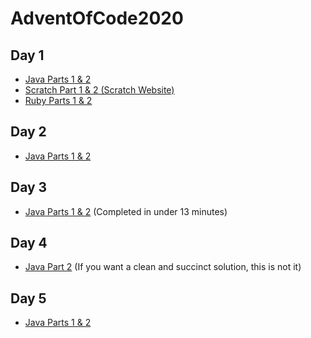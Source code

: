 # AdventOfCode2020

## Day 1
- [Java Parts 1 & 2](day1/day1.java)
- [Scratch Part 1 & 2 (Scratch Website)](https://scratch.mit.edu/projects/457076143/)
- [Ruby Parts 1 & 2](day1/day1.rb)

## Day 2
- [Java Parts 1 & 2](day2/day2.java)

## Day 3
- [Java Parts 1 & 2](day3/day3.java) (Completed in under 13 minutes)

## Day 4
- [Java Part 2](day4/day4.java) (If you want a clean and succinct solution, this is not it)

## Day 5
- [Java Parts 1 & 2](day5/day5.java)
